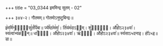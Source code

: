 +++
title = "03_0344 इममिन्द्र सुतम् - 02"

+++
३४४-२। गौतमम्॥ गोतमोऽनुष्टुबिन्द्रः॥

इ꣥ममि꣣न्द्र꣢᳐सु꣣तं꣤पि꣥बा॥ ज्ये꣢꣯ष्ठा꣡म꣢मा꣡। ति꣢यंम꣡दाऽ२᳐म्। शु꣣क्रा꣢᳐। औ꣣꣯होऽ२३४वा꣥। स्य꣢त्वा꣯भ्य꣡क्ष꣢र᳐न्॥ धा꣣꣯रा꣢᳐। औ꣣꣯होऽ२३४वा꣥। ऋ꣣ता꣢᳐। औ꣣꣯होऽ२३४वा꣥॥ स्य꣤साऽ५दनाइ। हो꣤ऽ५इ॥ डा॥